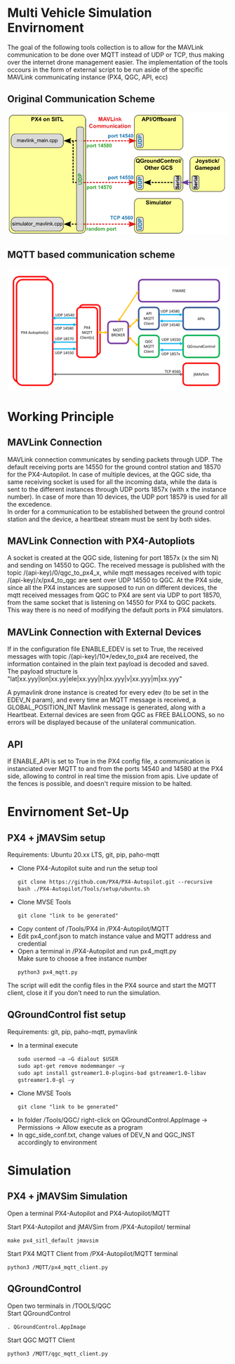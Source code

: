 # Multi Vehicle Simulation Envirnoment
The goal of the following tools collection is to allow for the MAVLink communication to be done over MQTT instead of UDP or TCP, thus making over the internet drone management easier.
The implementation of the tools occours in the form of external script to be run aside of the specific MAVLink communicating instance (PX4, QGC, API, ecc)

## Original Communication Scheme
![Original Communication Scheme](ocso.png)

## MQTT based communication scheme
![Communication Scheme](mcs.png)

# Working Principle

## MAVLink Connection
MAVLink connection communicates by sending packets through UDP. The default receiving ports are 14550 for the ground control station and 18570 for the PX4-Autopilot. In case of multiple devices, at the QGC side, tha same receiving socket is used for all the incoming data, while the data is sent to the different instances through UDP ports 1857x (with x the instance number). In case of more than 10 devices, the UDP port 18579 is used for all the excedence.  
In order for a communication to be established between the ground control station and the device, a heartbeat stream must be sent by both sides.

## MAVLink Connection with PX4-Autopliots
A socket is created at the QGC side, listening for port 1857x (x the sim N) and sending on 14550 to QGC. 
The received message is published with the topic /(api-key)/0/qgc_to_px4_x, while mqtt messages received with topic /(api-key)/x/px4_to_qgc are sent over UDP 14550 to QGC. 
At the PX4 side, since all the PX4 instances are supposed to run on different devices, the mqtt received messages from QGC to PX4 are sent via UDP to port 18570, from the same socket that is listening on 14550 for PX4 to QGC packets. 
This way there is no need of modifying the default ports in PX4 simulators.
## MAVLink Connection with External Devices
If in the configuration file ENABLE_EDEV is set to True, the received messages with topic /(api-key)/10*/edev_to_px4 are received, the information contained in the plain text payload is decoded and saved.  
The payload structure is "lat|xx.yyy|lon|xx.yy|ele|xx.yyy|h|xx.yyy|v|xx.yyy|m|xx.yyy"

A pymavlink drone instance is created for every edev (to be set in the EDEV_N param), and every time an MQTT message is received, a GLOBAL_POSITION_INT Mavlink message is generated, along with a Heartbeat.
External devices are seen from QGC as FREE BALLOONS, so no errors will be displayed because of the unilateral communication.

## API 
If ENABLE_API is set to True in the PX4 config file, a communication is instanciated over MQTT to and from the ports 14540 and 14580 at the PX4 side, allowing to control in real time the mission from apis.
Live update of the fences is possible, and doesn't require mission to be halted.  


# Envirnoment Set-Up
## PX4 + jMAVSim setup
Requirements: Ubuntu 20.xx LTS, git, pip, paho-mqtt
- Clone PX4-Autopilot suite and run the setup tool
    ```
    git clone https://github.com/PX4/PX4-Autopilot.git --recursive
    bash ./PX4-Autopilot/Tools/setup/ubuntu.sh
    ```
- Clone MVSE Tools
    ```
    git clone "link to be generated"
    ```
- Copy content of /Tools/PX4 in /PX4-Autopilot/MQTT
- Edit px4_conf.json to match instance value and MQTT address and credential
- Open a terminal in /PX4-Autopilot and run px4_mqtt.py  
Make sure to  choose a free instance number
    ```
    python3 px4_mqtt.py
    ```
The script will edit the config files in the PX4 source and start the MQTT client, close it if you don't need to run the simulation.
## QGroundControl  fist setup
Requirements: git, pip, paho-mqtt, pymavlink
- In a terminal execute
    ```
    sudo usermod –a –G dialout $USER
    sudo apt-get remove modemmanger –y
    sudo apt install gstreamer1.0-plugins-bad gstreamer1.0-libav gstreamer1.0-gl –y
    ```
- Clone MVSE Tools
    ```
    git clone "link to be generated"
    ```
- In folder /Tools/QGC/ right-click on QGroundControl.AppImage -> Permissions -> Allow execute as a program
- In qgc_side_conf.txt, change values of DEV_N and QGC_INST accordingly to environment

# Simulation
## PX4 + jMAVSim Simulation
Open a terminal PX4-Autopilot and  PX4-Autopilot/MQTT

Start PX4-Autopilot and jMAVSim from /PX4-Autopilot/ terminal
```
make px4_sitl_default jmavsim
```

Start PX4 MQTT Client from /PX4-Autopilot/MQTT terminal
```
python3 /MQTT/px4_mqtt_client.py
```

## QGroundControl
Open two terminals in /TOOLS/QGC  
Start QGroundControl
```
. QGroundControl.AppImage
```
Start QGC MQTT Client
```
python3 /MQTT/qgc_mqtt_client.py
```